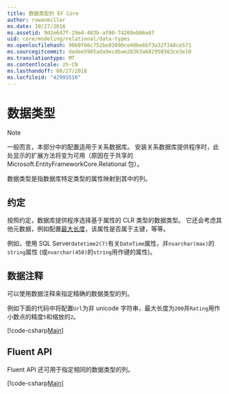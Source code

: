 ```yaml
---
title: 数据类型的 EF Core
author: rowanmiller
ms.date: 10/27/2016
ms.assetid: 9d2e647f-29e4-483b-af00-74269eb06e8f
uid: core/modeling/relational/data-types
ms.openlocfilehash: 9060f66c752be01090ce40be6bf3a32f348ce571
ms.sourcegitcommit: dadee5905ada9ecdbae28363a682950383ce3e10
ms.translationtype: MT
ms.contentlocale: zh-CN
ms.lasthandoff: 08/27/2018
ms.locfileid: "42993516"
---
```

# <a name="data-types"></a>数据类型

> [!NOTE]  
> 一般而言，本部分中的配置适用于关系数据库。 安装关系数据库提供程序时，此处显示的扩展方法将变为可用（原因在于共享的 Microsoft.EntityFrameworkCore.Relational 包）。

数据类型是指数据库特定类型的属性映射到其中的列。

## <a name="conventions"></a>约定

按照约定，数据库提供程序选择基于属性的 CLR 类型的数据类型。 它还会考虑其他元数据，例如配置[最大长度](../max-length.md)，该属性是否属于主键，等等。

例如，使用 SQL Server`datetime2(7)`有关`DateTime`属性，并`nvarchar(max)`的`string`属性 (或`nvarchar(450)`的`string`用作键的属性)。

## <a name="data-annotations"></a>数据注释

可以使用数据注释来指定精确的数据类型的列。

例如下面的代码中将配置`Url`为非 unicode 字符串，最大长度为`200`并`Rating`用作小数点的精度`5`和缩放的`2`。

[!code-csharp[Main](../../../../samples/core/Modeling/DataAnnotations/Samples/Relational/DataType.cs?name=Entities&highlight=4,6)]

## <a name="fluent-api"></a>Fluent API

Fluent API 还可用于指定相同的数据类型的列。

[!code-csharp[Main](../../../../samples/core/Modeling/FluentAPI/Samples/Relational/DataType.cs?name=Model&highlight=9-10)]
